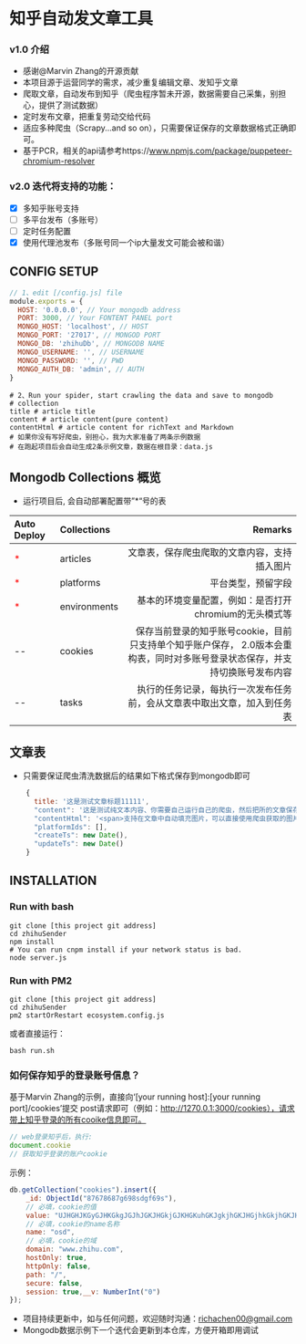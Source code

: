 # 知乎自动发文章工具
### v1.0 介绍
- 感谢@Marvin Zhang的开源贡献
- 本项目源于运营同学的需求，减少重复编辑文章、发知乎文章
- 爬取文章，自动发布到知乎（爬虫程序暂未开源，数据需要自己采集，别担心，提供了测试数据）
- 定时发布文章，把重复劳动交给代码
- 适应多种爬虫（Scrapy...and so on），只需要保证保存的文章数据格式正确即可。
- 基于PCR，相关的api请参考https://www.npmjs.com/package/puppeteer-chromium-resolver

### v2.0 迭代将支持的功能：
-[x] 多知乎账号支持
-[ ] 多平台发布（多账号）
-[ ] 定时任务配置
-[x] 使用代理池发布（多账号同一个ip大量发文可能会被和谐）

## CONFIG SETUP
```js
// 1、edit [/config.js] file 
module.exports = {
  HOST: '0.0.0.0', // Your mongodb address
  PORT: 3000, // Your FONTENT PANEL port
  MONGO_HOST: 'localhost', // HOST
  MONGO_PORT: '27017', // MONGOD PORT
  MONGO_DB: 'zhihuDb', // MONGODB NAME
  MONGO_USERNAME: '', // USERNAME
  MONGO_PASSWORD: '', // PWD
  MONGO_AUTH_DB: 'admin', // AUTH
}
```
```shell
# 2、Run your spider, start crawling the data and save to mongodb
# collection 
title # article title
content # article content(pure content)
contentHtml # article content for richText and Markdown
# 如果你没有写好爬虫，别担心，我为大家准备了两条示例数据
# 在跑起项目后会自动生成2条示例文章，数据在根目录：data.js
```

## Mongodb Collections 概览
- 运行项目后, 会自动部署配置带”*“号的表

|Auto Deploy| Collections      |    Remarks |
|:------| :-------- | --------: |
|<font color="red">*</font>| articles  | 文章表，保存爬虫爬取的文章内容，支持插入图片 |
|<font color="red">*</font>| platforms  | 平台类型，预留字段 |
|<font color="red">*</font>| environments  | 基本的环境变量配置，例如：是否打开chromium的无头模式等 |
|--| cookies  | 保存当前登录的知乎账号cookie，目前只支持单个知乎账户保存， 2.0版本会重构表，同时对多账号登录状态保存，并支持切换账号发布内容 |
|--| tasks  | 执行的任务记录，每执行一次发布任务前，会从文章表中取出文章，加入到任务表 |

## 文章表
- 只需要保证爬虫清洗数据后的结果如下格式保存到mongodb即可
```js
    {
      title: '这是测试文章标题11111',
      "content": '这是测试纯文本内容、你需要自己运行自己的爬虫，然后把所的文章保存在mongodb的articles collections 中，定时任务会根据设置的时间执行发布任务...',
      "contentHtml": '<span>支持在文章中自动填充图片，可以直接使用爬虫获取的图片，也可以转存到自己的oss或者七牛云中。</span><h1>这是测试文本内容</h1><p>你需要自己运行自己的爬虫，</p><p>然后把所的文章保存在mongodb的articles collections 中</p><p>定时任务会根据设置的时间执行发布任务...</p>',
      "platformIds": [],
      "createTs": new Date(),
      "updateTs": new Date()
    }
```
## INSTALLATION
### Run with bash
```shell
git clone [this project git address]
cd zhihuSender
npm install
# You can run cnpm install if your network status is bad.
node server.js
```
### Run with PM2
```shell
git clone [this project git address]
cd zhihuSender
pm2 startOrRestart ecosystem.config.js
```
或者直接运行：
```shell
bash run.sh
```
### 如何保存知乎的登录账号信息？
基于Marvin Zhang的示例，直接向‘[your running host]:[your running port]/cookies’提交
post请求即可（例如：http://1270.0.1:3000/cookies），请求带上知乎登录的所有cooike信息即可。
```js
// web登录知乎后，执行:
document.cookie
// 获取知乎登录的账户cookie
```
示例：
```js
db.getCollection("cookies").insert({
    _id: ObjectId("87678687g698sdgf69s"),
    // 必填，cookie的值
    value: "UJHGHJKGyGJHKGkgJGJhJGKJHGkjGJKHGKuhGKJgkjhGKJHGjhkGkjhGKJHg5c=",
    // 必填，cookie的name名称
    name: "osd",
    // 必填，cookie的域
    domain: "www.zhihu.com", 
    hostOnly: true,
    httpOnly: false,
    path: "/",
    secure: false,
    session: true,__v: NumberInt("0")
});

```

- 项目持续更新中，如与任何问题，欢迎随时沟通：richachen00@gmail.com
- Mongodb数据示例下一个迭代会更新到本仓库，方便开箱即用调试
